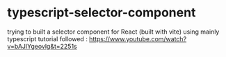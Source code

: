 # typescript-selector-component
trying to built a selector component for React (built with vite) using mainly typescript
tutorial followed : https://www.youtube.com/watch?v=bAJlYgeovlg&t=2251s


